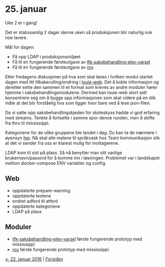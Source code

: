 # 25. januar

Uke 2 er i gang!

Det er stabssamlig 2 dager denne uken så produksjonen blir naturlig nok noe lavere.

Mål for dagen: 
- Få opp LDAP i produksjonsmiljøet
- Få til en fungerende førsteutgave av [tfk-saksbehandling-elev-varsel](https://github.com/telemark/tfk-saksbehandling-elev-varsel)
- Få til en fungerende førsteutgave av [roy](https://github.com/telemark/roy)

Etter fredagens diskusjoner på hva som skal løses i hvilken modul startet dagen med litt tilbakerulling/endring i [louie-web](https://github.com/telemark/louie-web).
Det å koble informasjon og deretter sette den sammen til et format som kreves av andre moduler hører hjemme i saksbehandlingsmodulene.
Dermed kan louie-web stort sett konsentrere seg om å bygge opp informasjonen som skal videre på en slik måte at det blir forståelig hva som ligger hvor bare ved å lese json-filen.

Da vi satte opp saksbehandlingskjeden for skoleskyss hadde vi god erfaring med streams. Tenkte å fortsette i samme spor denne runden, men å skifte fra thru til mississippi.

Kategoriene for de ulike gruppene ble landet i dag. Du kan ta de nærmere i øyensyn [her](https://github.com/telemark/louie-web/blob/master/docs/warning-categories.md). 
Nå skal alle malene til språkvask hos Team kommunikasjon slik at det vi sender fra oss er klarest mulig for mottagerene.

LDAP kom til sist på plass. Så nå benytter man sitt vanlige brukernavn/passord for å komme inn i løsningen.
Problemet var i landskapet mellom docker-compose ENV variabler og config. 

## Web
- oppdaterte prepare-warning
- oppdaterte testene
- endret adferd til atferd
- oppdaterte kategoriene
- LDAP på plass

## Moduler
- [tfk-saksbehandling-elev-varsel](https://github.com/telemark/tfk-saksbehandling-elev-varsel) første fungerende prototyp med mississippi
- [roy](https://github.com/telemark/roy) første fungerende prototyp med mississippi

[<- 22. januar 2016](2016-01-22.md)  |  [Forsiden](../index.md)